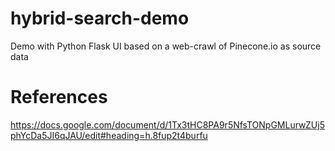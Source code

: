 # hybrid-search-demo
Demo with Python Flask UI based on a web-crawl of Pinecone.io as source data

# References
https://docs.google.com/document/d/1Tx3tHC8PA9r5NfsTONpGMLurwZUj5phYcDa5JI6qJAU/edit#heading=h.8fup2t4burfu

